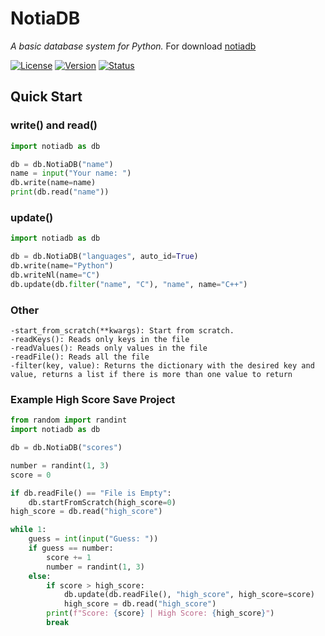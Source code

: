 # NotiaDB
*A basic database system for Python.* For download [notiadb](https://pypi.org/project/notiadb/)

[![License](https://img.shields.io/badge/license-MIT-green)](https://img.shields.io/badge/license-MIT-green)
[![Version](https://img.shields.io/badge/version-0.5-blue)](https://img.shields.io/badge/version-0.5-blue)
[![Status](https://img.shields.io/badge/status-pre--alpha-red)](https://img.shields.io/badge/status-pre--alpha-red)

## Quick Start

### write() and read()<br>
```py
import notiadb as db

db = db.NotiaDB("name")
name = input("Your name: ")
db.write(name=name)
print(db.read("name"))
```

### update()
```py
import notiadb as db

db = db.NotiaDB("languages", auto_id=True)
db.write(name="Python")
db.writeNl(name="C")
db.update(db.filter("name", "C"), "name", name="C++")
```

### Other
```
-start_from_scratch(**kwargs): Start from scratch.
-readKeys(): Reads only keys in the file
-readValues(): Reads only values in the file
-readFile(): Reads all the file
-filter(key, value): Returns the dictionary with the desired key and value, returns a list if there is more than one value to return
```

### Example High Score Save Project
```py
from random import randint
import notiadb as db

db = db.NotiaDB("scores")

number = randint(1, 3)
score = 0

if db.readFile() == "File is Empty":
    db.startFromScratch(high_score=0)
high_score = db.read("high_score")

while 1:
    guess = int(input("Guess: "))
    if guess == number:
        score += 1
        number = randint(1, 3)
    else:
        if score > high_score:
            db.update(db.readFile(), "high_score", high_score=score)
            high_score = db.read("high_score")
        print(f"Score: {score} | High Score: {high_score}")
        break
```
